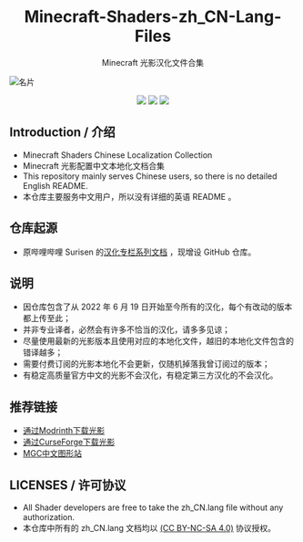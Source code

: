 <h1 align = "center">Minecraft-Shaders-zh_CN-Lang-Files</h1>

<p align = "center">Minecraft 光影汉化文件合集</p>

![名片](https://raw.githubusercontent.com/NakiriRuri/Minecraft-Shaders-zh_CN-Lang-Files/main/%E6%96%87%E6%A1%A3(DOCS)/README/README_1.png)

<p align="center">
  <a href="https://space.bilibili.com/286713864"><img src="https://img.shields.io/badge/主页-哔哩哔哩-blue" /></a>
  <a href="https://www.bilibili.com/read/cv18509954"><img src="https://img.shields.io/badge/汉化-使用方法-purple" /></a>
  <a href="https://www.bilibili.com/read/cv20173817"><img src="https://img.shields.io/badge/教程-汉化指南-red" /></a>
</p>

## Introduction / 介绍

- Minecraft Shaders Chinese Localization Collection
- Minecraft 光影配置中文本地化文档合集
- This repository mainly serves Chinese users, so there is no detailed English README.
- 本仓库主要服务中文用户，所以没有详细的英语 README 。

## 仓库起源

- 原哔哩哔哩 Surisen 的[汉化专栏系列文档](https://space.bilibili.com/286713864/article) ，现增设 GitHub 仓库。

## 说明

- 因仓库包含了从 2022 年 6 月 19 日开始至今所有的汉化，每个有改动的版本都上传至此；
- 并非专业译者，必然会有许多不恰当的汉化，请多多见谅；
- 尽量使用最新的光影版本且使用对应的本地化文件，越旧的本地化文件包含的错译越多；
- 需要付费订阅的光影本地化不会更新，仅随机掉落我曾订阅过的版本；
- 有稳定高质量官方中文的光影不会汉化，有稳定第三方汉化的不会汉化。

## 推荐链接

- [通过Modrinth下载光影](https://modrinth.com/shaders)
- [通过CurseForge下载光影](https://legacy.curseforge.com/minecraft/shaders)
- [MGC中文图形站](https://minegraph.cn/)

## LICENSES / 许可协议

- All Shader developers are free to take the zh_CN.lang file without any authorization.
- 本仓库中所有的 zh_CN.lang 文档均以 [(CC BY-NC-SA 4.0)](https://creativecommons.org/licenses/by-nc-sa/4.0/) 协议授权。
